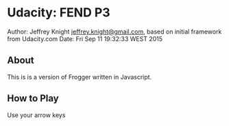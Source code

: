 Udacity: FEND P3
===

Author: Jeffrey Knight <jeffrey.knight@gmail.com>, based on initial framework from Udacity.com
Date: Fri Sep 11 19:32:33 WEST 2015

About
---
This is is a version of Frogger written in Javascript.

How to Play
---
Use your arrow keys





